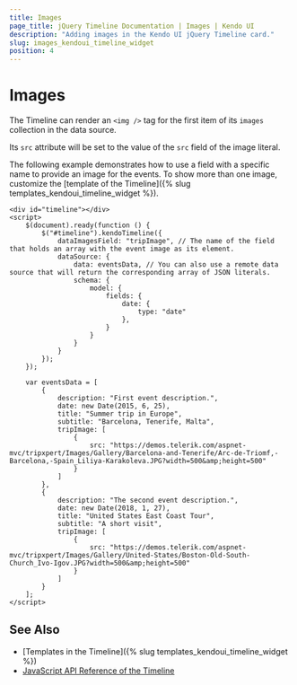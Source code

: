 ```yaml
---
title: Images
page_title: jQuery Timeline Documentation | Images | Kendo UI
description: "Adding images in the Kendo UI jQuery Timeline card."
slug: images_kendoui_timeline_widget
position: 4
---
```


# Images

The Timeline can render an `<img />` tag for the first item of its `images` collection in the data source.

Its `src` attribute will be set to the value of the `src` field of the image literal.

The following example demonstrates how to use a field with a specific name to provide an image for the events. To show more than one image, customize the [template of the Timeline]({% slug templates_kendoui_timeline_widget %}).

```
<div id="timeline"></div>
<script>
    $(document).ready(function () {
        $("#timeline").kendoTimeline({
            dataImagesField: "tripImage", // The name of the field that holds an array with the event image as its element.
            dataSource: {
                data: eventsData, // You can also use a remote data source that will return the corresponding array of JSON literals.
                schema: {
                    model: {
                        fields: {
                            date: {
                                type: "date"
                            },
                        }
                    }
                }
            }
        });
    });

    var eventsData = [
        {
            description: "First event description.",
            date: new Date(2015, 6, 25),
            title: "Summer trip in Europe",
            subtitle: "Barcelona, Tenerife, Malta",
            tripImage: [
                {
                    src: "https://demos.telerik.com/aspnet-mvc/tripxpert/Images/Gallery/Barcelona-and-Tenerife/Arc-de-Triomf,-Barcelona,-Spain_Liliya-Karakoleva.JPG?width=500&amp;height=500"
                }
            ]
        },
        {
            description: "The second event description.",
            date: new Date(2018, 1, 27),
            title: "United States East Coast Tour",
            subtitle: "A short visit",
            tripImage: [
                {
                    src: "https://demos.telerik.com/aspnet-mvc/tripxpert/Images/Gallery/United-States/Boston-Old-South-Church_Ivo-Igov.JPG?width=500&amp;height=500"
                }
            ]
        }
    ];
</script>
```

## See Also

* [Templates in the Timeline]({% slug templates_kendoui_timeline_widget %})
* [JavaScript API Reference of the Timeline](/api/javascript/ui/timeline)
